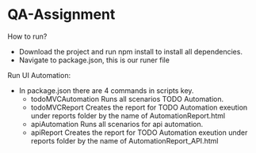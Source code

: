 # QA-Assignment

How to run?
- Download the project and run npm install to install all dependencies.
- Navigate to package.json, this is our runer file

Run UI Automation:
- In package.json there are 4 commands in scripts key.
  - todoMVCAutomation
      Runs all scenarios TODO Automation.
  - todoMVCReport
      Creates the report for TODO Automation exeution under reports folder by the name of AutomationReport.html
  - apiAutomation
      Runs all scenarios for api automation.
  - apiReport
      Creates the report for TODO Automation exeution under reports folder by the name of AutomationReport_API.html
